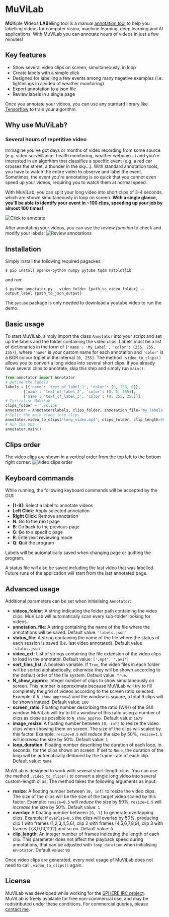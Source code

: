 # MuViLab
**MU**ltiple **VI**deos **LAB**elling tool is a manual [annotation tool](https://en.wikipedia.org/wiki/List_of_manual_image_annotation_tools) to help you labelling videos for computer vision, machine learning, deep learning and AI applications. With MuViLab you can annotate hours of videos in just a few minutes!

## Key features
- Show several video clips on screen, simultaneously, in loop
- Create labels with a simple click
- Designed for labelling a few events among many negative examples (i.e. lightinings in a video of weather monitoring)
- Export annotation to a json file
- Review labels in a single page

Once you annotate your videos, you can use any stardard library like [Tensorflow](https://www.tensorflow.org/) to train your algorithm.

## Why use MuViLab?
### Several hours of repetitive video
Immagine you've got days or months of video recording from some source (e.g. video surveillance, health monitoring, weather webcam...) and you're interested in an algorithm that classifies a specific event (e.g. a red car crosses the street, a thunder in the sky...). With standard annotation tools, you have to watch the entire video to observe and label the event. Sometimes, the event you're annotating is so quick that you cannot even speed up your videos, requiring you to watch them at normal speed.

With MuViLab, you can split your long video into short clips of 3-4 seconds, which are shown simultaneously in loop on screen. **With a single glance, you'll be able to identify your event in ~100 clips, speeding up your job by almost 100 times!**

<link rel="img_src" href="doc/media/annotate.gif" />

![Click to annotate](doc/media/annotate.gif)

After annotating your videos, you can use the *review function* to check and modify your labels:
![Review annotations](doc/media/review.gif)

## Installation
Simply install the following required pagackes:

    $ pip install opencv-python numpy pytube tqdm matplotlib
    
and run:

    $ python annotator.py --video_folder {path_to_video_folder} --output_label {path_to_json_output}

The `pytube` package is only needed to download a youtube video to run the demo.

## Basic usage
To start MuViLab, simply import the class `Annotator` into your script and set up the labels and the folder 
containing the video clips. Labels must be a list of dictionaries in the form of `{'name': 'My_Label', 'color': (255,
 255, 255)}`, where `'name'` is your custom name for each annotation and `'color'` is a BGR colour triplet in the 
 interval 
`[0, 255]`. 
The method `.video_to_clips()` allows you to convert a long video into several short clips. If you already have several clips to annotate, skip this step and simply run `main()`:

```python
from annotator import Annotator
# Define the labels
labels = [{'name': 'text_of_label_1', 'color': (0, 255, 0)},
        {'name': 'text_of_label_2', 'color': (0, 0, 255)},
        {'name': 'text_of_label_3', 'color': (0, 255, 255)}]
# Initialise MuViLab
clips_folder = './clips'
annotator = Annotator(labels, clips_folder, annotation_file='my_labels.json')
# Split the main video into clips
annotator.video_to_clips('long_video.mp4', clips_folder, clip_length=90, overlap=0, resize=0.5)
# Run the GUI
annotator.main()
```

## Clips order
The video clips are shown in a vertical order from the top left to the bottom right corner:
![Video clips order](doc/media/order.gif)

## Keyboard commands
While running, the following keyboard commands will be accepted by the GUI:

- **[1-9]**: Select a label to annotate videos
- **Left Click**: Apply selected annotation
- **Right Click**: Remove annotation
- **N**: Go to the **n**ext page
- **B**: Go **b**ack to the previous page
- **G**: **G**o to a specific page
- **R**: Enter/exit **r**eviewing mode
- **Q**: **Q**uit the program

Labels will be automatically saved when changing page or quitting the program.

A status file will also be saved including the last video that was labelled. Future runs of the application will start from the last annotated page.

## Advanced usage
Additional parameters can be set when initialising `Annotator`:

- **videos\_folder**: A string indicating the folder path containing the video clips. MuViLab will automatically scan every sub-folder looking for videos.
- **annotation\_file**: A string containing the name of the file where the annotations will be saved. Default value: `'labels.json'`
- **status\_file**: A string containing the name of the file where the status of each session is saved (i.e. last video annotated). Default value `'status.json'`
- **video\_ext**: List of strings containing the file extension of the video clips to load in the annotator. Default value: `['.mp4', '.avi']`
- **sort\_files\_list**: A boolean variable. If `True`, the video files in each folder will be sorted alphabetically, otherwise they will be shown according to the default order of the file system. Default value: `True`.
- **N\_show\_approx**: Integer number of clips to show simultaneously on screen. This number is approximate because MuViLab will try to fill completely the grid of videos according to the screen ratio selected. Example: if `N_show_approx=8` and the window is square, a total 9 clips will be shown instead. Default value: `100`
- **screen\_ratio**: Floating number describing the ratio (W/H) of the GUI window. MuViLab will try to fill a window of this ratio using a number of clips as close as possible to `N_show_approx`. Default value: `16/9`
- **image\_resize**: A floating number between `]0, inf[` to resize the video clips when showing them on screen. The size of the clips will scaled by this factor. Example: `resize=0.5` will _reduce_ the size by 50%, `resize=1.5` will _increase_ the size by 50%. Default value: `1`
- **loop\_duration**: Floating number describing the duration of each loop, in seconds, for the clips shown on screen. If set to `None`, the duration of the loop will be automatically deduced by the frame-rate of each clip. Default value: `None`

MuViLab is designed to work with several short-length clips. You can use the method `.video_to_clips()` to convert a single long video into several custom-length clips. The method takes the following arguments as input:

- **resize**: A floating number between `]0, inf[` to resize the video clips. The size of the clips will be the size of the target video scaled by this factor. Example: `resize=0.5` will _reduce_ the size by 50%, `resize=1.5` will _increase_ the size by 50%. Default value: `1`
- **overlap**: A floating number between `[0, 1[` to generate overlapping clips. Example: if `overlap=0.5` the clips will overlap by 50%, producing clip 1 with frames (1,2,3,4,5,6), clip 2 with frames (4,5,6,7,8,9), clip 3 with frames (7,8,9,10,11,12) and so on. Default value: `0`
- **clip\_length**: An integer number of frames indicating the length of each clip. This parameter does not affect the playback speed during annotations, that can be adjusted with `loop_duration` when initialising `Annotator`. Default value: `90`

Once video clips are generated, every next usage of MuViLab does not need to call `.video_to_clips()` again.

## License
MuViLab was developed while working for the [SPHERE IRC project](https://www.irc-sphere.ac.uk/). 
MuViLab is freely available for free non-commercial use, and may be redistributed under these conditions. For commercial queries, please [contact me](mailto:a.masullo@bristol.ac.uk).
